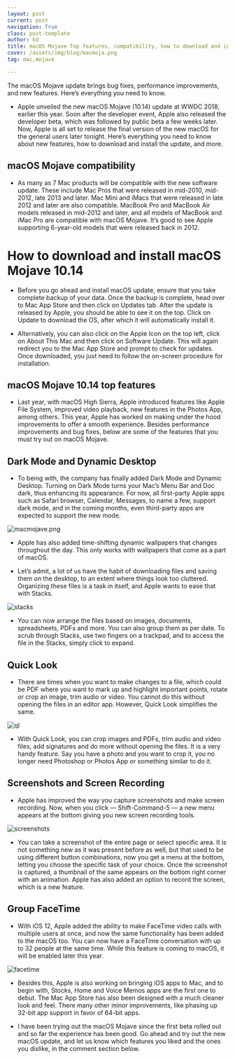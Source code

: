 ```yaml
---
layout: post
current: post
navigation: True
class: post-template
author: kd
title: macOS Mojave Top features, compatibility, how to download and install
cover: /assets/img/blog/macmoja.png
tag: mac,mojave

---
```

The macOS Mojave update brings bug fixes, performance improvements, and new features. Here’s everything you need to know.

* Apple unveiled the new macOS Mojave (10.14) update at WWDC 2018, earlier this year. Soon after the developer event, Apple also released the developer beta, which was followed by public beta a few weeks later. Now, Apple is all set to release the final version of the new macOS for the general users later tonight. Here’s everything you need to know about new features, how to download and install the update, and more.
## macOS Mojave compatibility

* As many as 7 Mac products will be compatible with the new software update. These include Mac Pros that were released in mid-2010, mid-2012, late 2013 and later. Mac Mini and iMacs that were released in late 2012 and later are also compatible. MacBook Pro and MacBook Air models released in mid-2012 and later, and all models of MacBook and iMac Pro are compatible with macOS Mojave. It’s good to see Apple supporting 6-year-old models that were released back in 2012.
# How to download and install macOS Mojave 10.14

* Before you go ahead and install macOS update, ensure that you take complete backup of your data. Once the backup is complete, head over to Mac App Store and then click on Updates tab. After the update is released by Apple, you should be able to see it on the top. Click on Update to download the OS, after which it will automatically install it.

* Alternatively, you can also click on the Apple Icon on the top left, click on About This Mac and then click on Software Update. This will again redirect you to the Mac App Store and prompt to check for updates. Once downloaded, you just need to follow the on-screen procedure for installation.
## macOS Mojave 10.14 top features

* Last year, with macOS High Sierra, Apple introduced features like Apple File System, improved video playback, new features in the Photos App, among others. This year, Apple has worked on making under the hood improvements to offer a smooth experience. Besides performance improvements and bug fixes, below are some of the features that you must try out on macOS Mojave.
## Dark Mode and Dynamic Desktop

* To being with, the company has finally added Dark Mode and Dynamic Desktop. Turning on Dark Mode turns your Mac’s Menu Bar and Doc dark, thus enhancing its appearance. For now, all first-party Apple apps such as Safari browser, Calendar, Messages, to name a few, support dark mode, and in the coming months, even third-party apps are expected to support the new mode.

![macmojave.png](/assets/img/blog/macmojave.png)

* Apple has also added time-shifting dynamic wallpapers that changes throughout the day. This only works with wallpapers that come as a part of macOS.

* Let’s admit, a lot of us have the habit of downloading files and saving them on the desktop, to an extent where things look too cluttered. Organizing these files is a task in itself, and Apple wants to ease that with Stacks.

![stacks](/assets/img/blog/stacks.png)

* You can now arrange the files based on images, documents, spreadsheets, PDFs and more. You can also group them as per date. To scrub through Stacks, use two fingers on a trackpad, and to access the file in the Stacks, simply click to expand.
## Quick Look

* There are times when you want to make changes to a file, which could be PDF where you want to mark up and highlight important points, rotate or crop an image, trim audio or video. You cannot do this without opening the files in an editor app. However, Quick Look simplifies the same.

![ql](/assets/img/blog/ql.png)

* With Quick Look, you can crop images and PDFs, trim audio and video files, add signatures and do more without opening the files. It is a very handy feature. Say you have a photo and you want to crop it, you no longer need Photoshop or Photos App or something similar to do it.
## Screenshots and Screen Recording

* Apple has improved the way you capture screenshots and make screen recording. Now, when you click — Shift-Command-5 — a new menu appears at the bottom giving you new screen recording tools.

![screenshots](/assets/img/blog/screnshots.png)

* You can take a screenshot of the entire page or select specific area. It is not something new as it was present before as well, but that used to be using different button combinations, now you get a menu at the bottom, letting you choose the specific task of your choice. Once the screenshot is captured, a thumbnail of the same appears on the bottom right corner with an animation. Apple has also added an option to record the screen, which is a new feature.
## Group FaceTime

* With iOS 12, Apple added the ability to make FaceTime video calls with multiple users at once, and now the same functionality has been added to the macOS too. You can now have a FaceTime conversation with up to 32 people at the same time. While this feature is coming to macOS, it will be enabled later this year.

![facetime](/assets/img/blog/facetime.png)

* Besides this, Apple is also working on bringing iOS apps to Mac, and to begin with, Stocks, Home and Voice Memos apps are the first one to debut. The Mac App Store has also been designed with a much cleaner look and feel. There many other minor improvements, like phasing up 32-bit app support in favor of 64-bit apps.

* I have been trying out the macOS Mojave since the first beta rolled out and so far the experience has been good. Go ahead and try out the new macOS update, and let us know which features you liked and the ones you dislike, in the comment section below.

